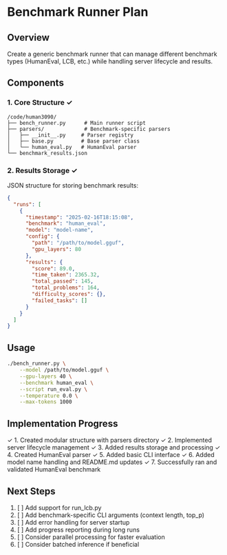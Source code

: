 # Benchmark Runner Plan

## Overview
Create a generic benchmark runner that can manage different benchmark types (HumanEval, LCB, etc.) while handling server lifecycle and results.

## Components

### 1. Core Structure ✓
```
/code/human3090/
├── bench_runner.py      # Main runner script
├── parsers/             # Benchmark-specific parsers
│   ├── __init__.py     # Parser registry
│   ├── base.py         # Base parser class
│   └── human_eval.py   # HumanEval parser
└── benchmark_results.json
```

### 2. Results Storage ✓
JSON structure for storing benchmark results:
```json
{
  "runs": [
    {
      "timestamp": "2025-02-16T18:15:08",
      "benchmark": "human_eval",
      "model": "model-name",
      "config": {
        "path": "/path/to/model.gguf",
        "gpu_layers": 80
      },
      "results": {
        "score": 89.0,
        "time_taken": 2365.32,
        "total_passed": 145,
        "total_problems": 164,
        "difficulty_scores": {},
        "failed_tasks": []
      }
    }
  ]
}
```

## Usage
```bash
./bench_runner.py \
    --model /path/to/model.gguf \
    --gpu-layers 40 \
    --benchmark human_eval \
    --script run_eval.py \
    --temperature 0.0 \
    --max-tokens 1000
```

## Implementation Progress

✓ 1. Created modular structure with parsers directory
✓ 2. Implemented server lifecycle management
✓ 3. Added results storage and processing
✓ 4. Created HumanEval parser
✓ 5. Added basic CLI interface
✓ 6. Added model name handling and README.md updates
✓ 7. Successfully ran and validated HumanEval benchmark

## Next Steps

1. [ ] Add support for run_lcb.py
2. [ ] Add benchmark-specific CLI arguments (context length, top_p)
3. [ ] Add error handling for server startup
4. [ ] Add progress reporting during long runs
5. [ ] Consider parallel processing for faster evaluation
6. [ ] Consider batched inference if beneficial
